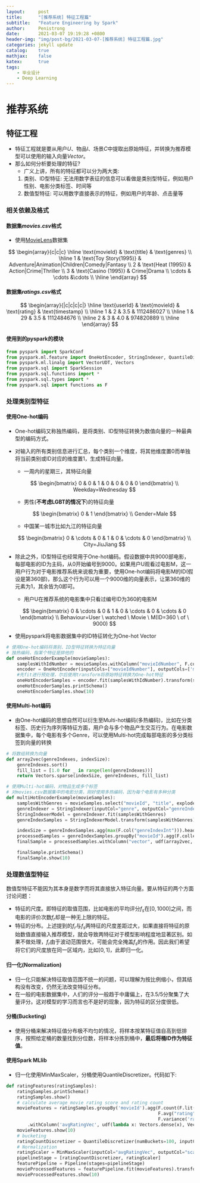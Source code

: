 ```yaml
---
layout:     post
title:      "[推荐系统] 特征工程篇"
subtitle:   "Feature Engineering by Spark"
author:     Penistrong
date:       2021-03-07 19:19:28 +0800
header-img: "img/post-bg/2021-03-07-[推荐系统] 特征工程篇.jpg"
categories: jekyll update
catalog:    true
mathjax:    false
katex:      true
tags:
    - 毕业设计
    - Deep Learning
---
```


# 推荐系统
## 特征工程
- 特征工程就是要从用户$U$、物品$I$、场景$C$中提取出原始特征，并转换为推荐模型可以使用的输入向量$Vector$。
- 那么如何分析要处理的特征?
    - 广义上讲，所有的特征都可以分为两大类:
    1. 类别、ID型特征: 无法用数字表征的信息可以看做是类别型特征，例如用户性别、电影分类标签、时间等
    2. 数值型特征: 可以用数字直接表示的特征，例如用户的年龄、点击量等

### 相关依赖及格式
#### 数据集$movies.csv$格式
- 使用[MovieLens](https://grouplens.org/datasets/movielens/)数据集

$$ \begin{array}{c|c|c} \hline
    \text{movieId} & \text{title} & \text{genres} \\ \hline
    1 & \text{Toy Story(1995)} & Adventure|Animation|Children|Comedy|Fantasy \\
    2 & \text{Heat (1995)} & Action|Crime|Thriller \\
    3 & \text{Casino (1995)} & Crime|Drama \\
    \cdots & \cdots &\cdots \\ \hline
\end{array} $$

#### 数据集$ratings.csv$格式

$$ \begin{array}{|c|c|c|c|} \hline
    \text{userId} & \text{movieId} & \text{rating} & \text{timestamp} \\ \hline
    1 & 2  & 3.5 & 1112486027 \\ \hline
    1 & 29 & 3.5 & 1112484676 \\ \hline
    2 & 3  & 4.0 & 974820889  \\ \hline
\end{array} $$

#### 使用到的pyspark的模块

```python
from pyspark import SparkConf
from pyspark.ml.feature import OneHotEncoder, StringIndexer, QuantileDiscretizer, MinMaxScaler, StringIndexerModel
from pyspark.ml.linalg import VectorUDT, Vectors
from pyspark.sql import SparkSession
from pyspark.sql.functions import *
from pyspark.sql.types import *
from pyspark.sql import functions as F
```

### 处理类别型特征
#### 使用One-hot编码
- One-hot编码又称独热编码，是将类别、ID型特征转换为数值向量的一种最典型的编码方式。

- 对输入的所有类别信息进行汇总，每个类别一个维度，将其他维度置0而单独将当前类别或ID对应的维度置1，生成特征向量。
    - 一周内的星期三，其特征向量

    $$ \begin{bmatrix} 0 & 0 & 1 & 0 & 0 & 0 & 0 \end{bmatrix} \\ Weekday=Wednesday $$

    - 男性(**不考虑LGBT的情况下**)的特征向量

    $$ \begin{bmatrix} 0 & 1 \end{bmatrix} \\ Gender=Male $$

    - 中国某一城市比如九江的特征向量

    $$ \begin{bmatrix} 0 & \cdots & 0 & 1 & 0 & \cdots & 0 \end{bmatrix} \\ City=JiuJiang $$

- 除此之外，ID型特征也经常用于One-hot编码。假设数据中共9000部电影，每部电影的ID为主码，从0开始编号到9000。如果用户U观看过电影M，这一用户行为对于电影推荐系统来说极为重要，使用One-hot编码将电影M的ID(假设是第360部)，那么这个行为可以用一个9000维的向量表示，让第360维的元素为1，其余皆为0即可。
    - 用户U在推荐系统的电影集中只看过编号ID为360的电影M
    
    $$ \begin{bmatrix} 0 & \cdots & 0 & 1 & 0 & \cdots & 0 & \cdots & 0 \end{bmatrix} \\ Behaviour=User \ watched \ Movie \ M(ID=360 \ of \ 9000) $$

- 使用pyspark将电影数据集中的ID特征转化为One-hot Vector

```python
# 使用One-hot编码将类别、ID型特征转换为特征向量
# 独热编码，指某个特征是排他的
def oneHotEncoderExample(movieSamples):
    samplesWithIdNumber = movieSamples.withColumn("movieIdNumber", F.col("movieId").cast(IntegerType()))
    encoder = OneHotEncoder(inputCols=["movieIdNumber"], outputCols=['movieIdVector'], dropLast=False)
    #先fit进行预处理，尔后使用transform将原始特征转换为One-hot特征
    oneHotEncoderSamples = encoder.fit(samplesWithIdNumber).transform(samplesWithIdNumber)
    oneHotEncoderSamples.printSchema()
    oneHotEncoderSamples.show(10)
```

#### 使用Multi-hot编码

- 由One-hot编码的思想自然可以衍生至Multi-hot编码(多热编码)，比如在分类标签、历史行为序列等特征方面，用户会与多个物品产生交互行为。在电影数据集中，每个电影有多个Genre，可以使用Multi-hot完成每部电影的多分类标签到向量的转换

```python
# 将数组转换为向量
def array2vec(genreIndexes, indexSize):
    genreIndexes.sort()
    fill_list = [1.0 for _ in range(len(genreIndexes))]
    return Vectors.sparse(indexSize, genreIndexes, fill_list)

# 使用Multi-hot编码，对物品生成多个标签
# 对movies.csv数据集中的电影分类，刚好使用多热编码，因为每个电影有多种分类
def multiHotEncoderExample(movieSamples):
    samplesWithGenres = movieSamples.select("movieId", "title", explode(split(F.col("genres"), "\\|").cast(ArrayType(StringType()))).alias("genre"))
    genreIndexer = StringIndexer(inputCol="genre", outputCol="genreIndex")
    StringIndexerModel = genreIndexer.fit(samplesWithGenres)
    genreIndexSamples = StringIndexerModel.transform(samplesWithGenres).withColumn("genreIndexInt", F.col("genreIndex").cast(IntegerType()))

    indexSize = genreIndexSamples.agg(max(F.col("genreIndexInt"))).head()[0] + 1
    processedSamples = genreIndexSamples.groupBy("movieId").agg(F.collect_list("genreIndexInt").alias('genreIndexes')).withColumn("IndexSize", F.lit(indexSize))
    finalSample = processedSamples.withColumn("vector", udf(array2vec, VectorUDT())(F.col("genreIndexes"), F.col("indexSize")))

    finalSample.printSchema()
    finalSample.show(10)
```

### 处理数值型特征

数值型特征不能因为其本身是数字而将其直接放入特征向量。要从特征的两个方面讨论问题：
- 特征的尺度。即特征的取值范围，比如电影的平均评分$f_s$在$[0,1000]$之间，而电影的评价次数$f_r$却是一种无上限的特征。
- 特征的分布。上述提到的$f_r$与$f_s$两特征的尺度差距过大，如果直接将特征的原始数值直接输入推荐模型，就会导致两特征对于模型影响程度地显著区别。如果不做处理，$f_r$由于波动范围很大，可能会完全掩盖$f_s$的作用。因此我们希望将它们的尺度放在同一区域内，比如$[0, 1]$，此即归一化。

#### 归一化(Normalization)

- 归一化只能解决特征取值范围不统一的问题，可以理解为按比例缩小，但其结构没有改变，仍然无法改变特征分布。
- 在一般的电影数据集中，人们的评分一般趋于中庸偏上，在3.5/5分聚集了大量评分。这对模型的学习而言也不是好的现象，因为特征的区分度很低。

#### 分桶(Bucketing)

- 使用分桶来解决特征值分布极不均匀的情况，将样本按某特征值自高到低排序，按照给定桶的数量找到分位数，将样本分拣到桶中，**最后将桶ID作为特征值**。

#### 使用Spark MLlib

- 归一化使用MinMaxScaler，分桶使用QuantileDiscretizer。代码如下:

```python
def ratingFeatures(ratingSamples):
    ratingSamples.printSchema()
    ratingSamples.show()
    # calculate average movie rating score and rating count
    movieFeatures = ratingSamples.groupBy('movieId').agg(F.count(F.lit(1)).alias('ratingCount'),
                                                         F.avg("rating").alias("avgRating"),
                                                         F.variance('rating').alias('ratingVar')) \
        .withColumn('avgRatingVec', udf(lambda x: Vectors.dense(x), VectorUDT())('avgRating'))
    movieFeatures.show(10)
    # bucketing
    ratingCountDiscretizer = QuantileDiscretizer(numBuckets=100, inputCol="ratingCount", outputCol="ratingCountBucket")
    # Normalization
    ratingScaler = MinMaxScaler(inputCol="avgRatingVec", outputCol="scaleAvgRating")
    pipelineStage = [ratingCountDiscretizer, ratingScaler]
    featurePipeline = Pipeline(stages=pipelineStage)
    movieProcessedFeatures = featurePipeline.fit(movieFeatures).transform(movieFeatures)
    movieProcessedFeatures.show(10)
```


